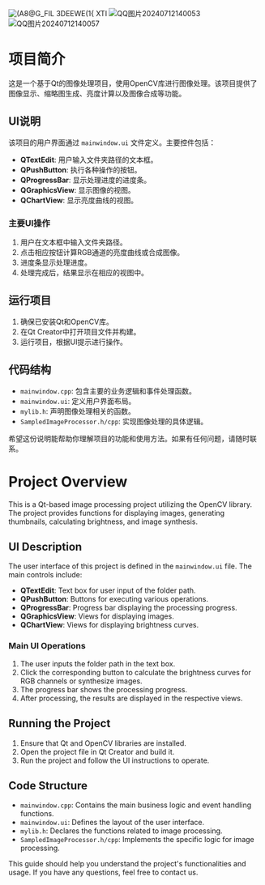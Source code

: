 
![(A8@G_FIL 3DEEWE(1{ XTI](https://github.com/user-attachments/assets/518040f4-0a35-41ca-8f99-31dcea77be7a)
![QQ图片20240712140053](https://github.com/user-attachments/assets/5335b7d5-08fd-4054-ad2c-6ef4c781963d)
![QQ图片20240712140057](https://github.com/user-attachments/assets/dc38ac2e-4a5d-4e1b-8944-e9cbf03e17a0)

# 项目简介

这是一个基于Qt的图像处理项目，使用OpenCV库进行图像处理。该项目提供了图像显示、缩略图生成、亮度计算以及图像合成等功能。

## UI说明

该项目的用户界面通过 `mainwindow.ui` 文件定义。主要控件包括：

- **QTextEdit**: 用户输入文件夹路径的文本框。
- **QPushButton**: 执行各种操作的按钮。
- **QProgressBar**: 显示处理进度的进度条。
- **QGraphicsView**: 显示图像的视图。
- **QChartView**: 显示亮度曲线的视图。

### 主要UI操作
1. 用户在文本框中输入文件夹路径。
2. 点击相应按钮计算RGB通道的亮度曲线或合成图像。
3. 进度条显示处理进度。
4. 处理完成后，结果显示在相应的视图中。

## 运行项目

1. 确保已安装Qt和OpenCV库。
2. 在Qt Creator中打开项目文件并构建。
3. 运行项目，根据UI提示进行操作。

## 代码结构

- `mainwindow.cpp`: 包含主要的业务逻辑和事件处理函数。
- `mainwindow.ui`: 定义用户界面布局。
- `mylib.h`: 声明图像处理相关的函数。
- `SampledImageProcessor.h/cpp`: 实现图像处理的具体逻辑。

希望这份说明能帮助你理解项目的功能和使用方法。如果有任何问题，请随时联系。


# Project Overview

This is a Qt-based image processing project utilizing the OpenCV library. The project provides functions for displaying images, generating thumbnails, calculating brightness, and image synthesis.

## UI Description

The user interface of this project is defined in the `mainwindow.ui` file. The main controls include:

- **QTextEdit**: Text box for user input of the folder path.
- **QPushButton**: Buttons for executing various operations.
- **QProgressBar**: Progress bar displaying the processing progress.
- **QGraphicsView**: Views for displaying images.
- **QChartView**: Views for displaying brightness curves.

### Main UI Operations
1. The user inputs the folder path in the text box.
2. Click the corresponding button to calculate the brightness curves for RGB channels or synthesize images.
3. The progress bar shows the processing progress.
4. After processing, the results are displayed in the respective views.

## Running the Project

1. Ensure that Qt and OpenCV libraries are installed.
2. Open the project file in Qt Creator and build it.
3. Run the project and follow the UI instructions to operate.

## Code Structure

- `mainwindow.cpp`: Contains the main business logic and event handling functions.
- `mainwindow.ui`: Defines the layout of the user interface.
- `mylib.h`: Declares the functions related to image processing.
- `SampledImageProcessor.h/cpp`: Implements the specific logic for image processing.

This guide should help you understand the project's functionalities and usage. If you have any questions, feel free to contact us.
